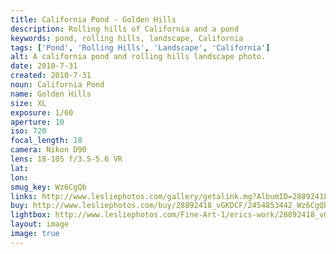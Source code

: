 ```yaml
---
title: California Pond - Golden Hills
description: Rolling hills of California and a pond
keywords: pond, rolling hills, landscape, California
tags: ['Pond', 'Rolling Hills', 'Landscape', 'California']
alt: A california pond and rolling hills landscape photo.
date: 2010-7-31
created: 2010-7-31
noun: California Pond
name: Golden Hills
size: XL
exposure: 1/60
aperture: 10
iso: 720
focal_length: 18
camera: Nikon D90
lens: 18-105 f/3.5-5.6 VR
lat: 
lon: 
smug_key: Wz6CgQb
links: http://www.lesliephotos.com/gallery/getalink.mg?AlbumID=28892418&AlbumKey=vGKDCF&ImageID=2454853442&ImageKey=Wz6CgQb&how=forum&Page=1
buy: http://www.lesliephotos.com/buy/28892418_vGKDCF/2454853442_Wz6CgQb/
lightbox: http://www.lesliephotos.com/Fine-Art-1/erics-work/28892418_vGKDCF#!i=2454853442&k=Wz6CgQb&lb=1&s=A
layout: image
image: true
---
```

